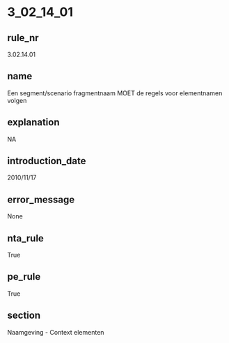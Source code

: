 # 3_02_14_01

## rule_nr
3.02.14.01

## name
Een segment/scenario fragmentnaam MOET de regels voor elementnamen volgen

## explanation
NA

## introduction_date
2010/11/17

## error_message
None

## nta_rule
True

## pe_rule
True

## section
Naamgeving - Context elementen

